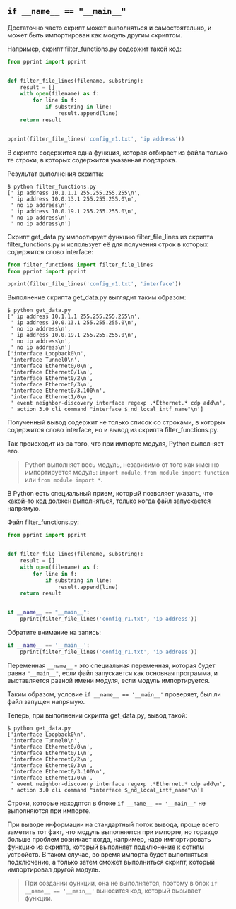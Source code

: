 ## ```if __name__ == "__main__"```

Достаточно часто скрипт может выполняться и самостоятельно, и может быть импортирован как модуль другим скриптом.

Например, скрипт filter_functions.py содержит такой код:
```python
from pprint import pprint


def filter_file_lines(filename, substring):
    result = []
    with open(filename) as f:
        for line in f:
            if substring in line:
                result.append(line)
    return result


pprint(filter_file_lines('config_r1.txt', 'ip address'))
```

В скрипте содержится одна функция, которая отбирает из файла только те строки, в которых содержится указанная подстрока.

Результат выполнения скрипта:
```
$ python filter_functions.py
[' ip address 10.1.1.1 255.255.255.255\n',
 ' ip address 10.0.13.1 255.255.255.0\n',
 ' no ip address\n',
 ' ip address 10.0.19.1 255.255.255.0\n',
 ' no ip address\n',
 ' no ip address\n']
```

Скрипт get_data.py импортирует функцию filter_file_lines из скрипта filter_functions.py и использует её для получения строк в которых содержится слово interface:
```python
from filter_functions import filter_file_lines
from pprint import pprint

pprint(filter_file_lines('config_r1.txt', 'interface'))
```

Выполнение скрипта get_data.py выглядит таким образом:
```
$ python get_data.py
[' ip address 10.1.1.1 255.255.255.255\n',
 ' ip address 10.0.13.1 255.255.255.0\n',
 ' no ip address\n',
 ' ip address 10.0.19.1 255.255.255.0\n',
 ' no ip address\n',
 ' no ip address\n']
['interface Loopback0\n',
 'interface Tunnel0\n',
 'interface Ethernet0/0\n',
 'interface Ethernet0/1\n',
 'interface Ethernet0/2\n',
 'interface Ethernet0/3\n',
 'interface Ethernet0/3.100\n',
 'interface Ethernet1/0\n',
 ' event neighbor-discovery interface regexp .*Ethernet.* cdp add\n',
 ' action 3.0 cli command "interface $_nd_local_intf_name"\n']
```

Полученный вывод содержит не только список со строками, в которых содержится слово interface, но и вывод из скрипта filter_functions.py.

Так происходит из-за того, что при импорте модуля, Python выполняет его.

> Python выполняет весь модуль, независимо от того как именно импортируется модуль: `import module`, `from module import function` или `from module import *`.


В Python есть специальный прием, который позволяет указать, что какой-то код должен выполняться, только когда файл запускается напрямую.


Файл filter_functions.py:
```python
from pprint import pprint


def filter_file_lines(filename, substring):
    result = []
    with open(filename) as f:
        for line in f:
            if substring in line:
                result.append(line)
    return result


if __name__ == "__main__":
    pprint(filter_file_lines('config_r1.txt', 'ip address'))
```

Обратите внимание на запись:
```python
if __name__ == '__main__':
    pprint(filter_file_lines('config_r1.txt', 'ip address'))
```

Переменная ```__name__``` - это специальная переменная, которая будет равна ```"__main__"```, если файл запускается как основная программа, и выставляется равной имени модуля, если модуль импортируется.

Таким образом, условие ```if __name__ == '__main__'``` проверяет, был ли файл запущен напрямую.

Теперь, при выполнении скрипта get_data.py, вывод такой:
```
$ python get_data.py
['interface Loopback0\n',
 'interface Tunnel0\n',
 'interface Ethernet0/0\n',
 'interface Ethernet0/1\n',
 'interface Ethernet0/2\n',
 'interface Ethernet0/3\n',
 'interface Ethernet0/3.100\n',
 'interface Ethernet1/0\n',
 ' event neighbor-discovery interface regexp .*Ethernet.* cdp add\n',
 ' action 3.0 cli command "interface $_nd_local_intf_name"\n']
```

Строки, которые находятся в блоке ```if __name__ == '__main__'``` не выполняются при импорте.

При выводе информации на стандартный поток вывода, проще всего заметить тот факт, что модуль выполняется при импорте, но гораздо больше проблем возникает когда, например, надо импортировать функцию из скрипта, который выполняет подклюнение к сотням устройств.
В таком случае, во время импорта будет выполняться подключение, а только затем сможет выполниться скрипт, который импортировал другой модуль.

> При создании функции, она не выполняется, поэтому в блок ```if __name__ == '__main__'``` выносится код, который вызывает функции.
